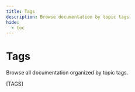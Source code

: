 ```yaml
---
title: Tags
description: Browse documentation by topic tags
hide:
  - toc
---
```


# Tags

Browse all documentation organized by topic tags.

[TAGS]